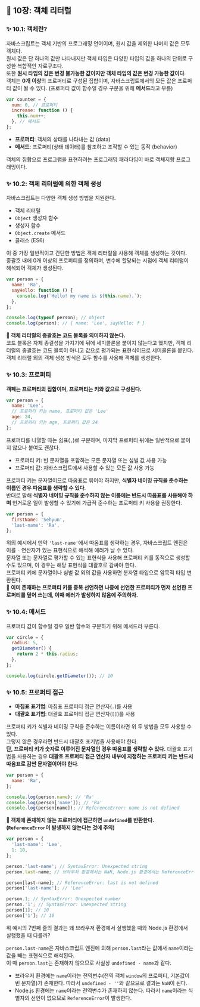 ## 📔 10장: 객체 리터럴

### ✨ 10.1: 객체란?

자바스크립트는 객체 기반의 프로그래밍 언어이며, 원시 값을 제외한 나머지 값은 모두 객체다.  
원시 값은 단 하나의 값만 나타내지만 객체 타입은 다양한 타입의 값을 하나의 단위로 구성한 복합적인 자료구조다.  
또한 **원시 타입의 값은 변경 불가능한 값이지만 객체 타입의 값은 변경 가능한 값이다**.  
객체는 **0개 이상**의 프로퍼티로 구성된 집합이며, 자바스크립트에서의 모든 값은 프로퍼티 값이 될 수 있다. (프로퍼티 값이 함수일 경우 구분을 위해 **메서드**라고 부름)

```javascript
var counter = {
  num: 0, // 프로퍼티
  increase: function () {
    this.num++;
  }, // 메서드
};
```

- **프로퍼티**: 객체의 상태를 나타내는 값 (data)
- **메서드**: 프로퍼티(상태 데이터)를 참조하고 조작할 수 있는 동작 (behavior)

객체의 집합으로 프로그램을 표현하려는 프로그래밍 패러다임이 바로 객체지향 프로그래밍이다.

### ✨ 10.2: 객체 리터럴에 의한 객체 생성

자바스크립트는 다양한 객체 생성 방법을 지원한다.

- 객체 리터럴
- `Object` 생성자 함수
- 생성자 함수
- `Object.create` 메서드
- 클래스 (ES6)

이 중 가장 일반적이고 간단한 방법은 객체 리터럴을 사용해 객체를 생성하는 것이다.  
중괄호 내에 0개 이상의 프로퍼티를 정의하며, 변수에 할당되는 시점에 객체 리터럴이 해석되어 객체가 생성된다.

```javascript
var person = {
  name: 'Ra',
  sayHello: function () {
    console.log(`Hello! my name is ${this.name}.`);
  },
};

console.log(typeof person); // object
console.log(person); // { name: 'Lee', sayHello: f }
```

**🚨 객체 리터럴의 중괄호는 코드 블록을 의미하지 않는다.**  
코드 블록은 자체 종결성을 가지기에 뒤에 세미콜론을 붙이지 않는다고 했지만, 객체 리터럴의 중괄호는 코드 블록이 아니고 값으로 평가되는 표현식이므로 세미콜론을 붙인다.  
객체 리터럴 외의 객체 생성 방식은 모두 함수를 사용해 객체를 생성한다.

### ✨ 10.3: 프로퍼티

**객페는 프로퍼티의 집합이며, 프로퍼티는 키와 값으로 구성된다.**

```javascript
var person = {
  name: 'Lee',
  // 프로퍼티 키는 name, 프로퍼티 값은 'Lee'
  age: 24,
  // 프로퍼티 키는 age, 프로퍼티 값은 24
};
```

프로퍼티를 나열할 때는 쉼표(`,`)로 구분하며, 마지막 프로퍼티 뒤에는 일반적으로 붙이지 않으나 붙여도 괜찮다.

- 프로퍼티 키: 빈 문자열을 포함하는 모든 문자열 또는 심벌 값 사용 가능
- 프로퍼티 값: 자바스크립트에서 사용할 수 있는 모든 값 사용 가능

프로퍼티 키는 문자열이므로 따옴표로 묶어야 하지만, **식별자 네이밍 규칙을 준수하는 이름인 경우 따옴표를 생략할 수 있다**.  
반대로 말해 **식별자 네이밍 규칙을 준수하지 않는 이름에는 반드시 따옴표를 사용해야 하며** 번거로운 일이 발생할 수 있기에 가급적 준수하는 프로퍼티 키 사용을 권장한다.

```javascript
var person = {
  firstName: 'Sehyun',
  'last-name': 'Ra',
};
```

위의 예시에서 만약 `'last-name'`에서 따옴표를 생략하는 경우, 자바스크립트 엔진은 이를 `-` 연산자가 있는 표현식으로 해석해 에러가 날 수 있다.  
문자열 또는 문자열로 평가할 수 있는 표현식을 사용해 프로퍼티 키를 동적으로 생성할 수도 있으며, 이 경우는 해당 표현식을 대괄호로 감싸야 한다.  
프로퍼티 키에 문자열이나 심벌 값 외의 값을 사용하면 분자열 타입으로 암묵적 타입 변환된다.  
**🚨 이미 존재하는 프로퍼티 키를 중복 선언하면 나중에 선언한 프로퍼티가 먼저 선언한 프로퍼티를 덮어 쓰는데, 이때 에러가 발생하지 않음에 주의하자.**

### ✨ 10.4: 메서드

프로퍼티 값이 함수일 경우 일반 함수와 구분하기 위해 메서드라 부른다.

```javascript
var circle = {
  radius: 5,
  getDiameter() {
    return 2 * this.radius;
  },
};

console.log(circle.getDiameter()); // 10
```

### ✨ 10.5: 프로퍼티 접근

- **마침표 표기법**: 마침표 프로퍼티 접근 연산자(`.`)를 사용
- **대괄호 표기법**: 대괄호 프로퍼티 접근 연산자(`[]`)를 사용

프로퍼티 키가 식별자 네이밍 규칙을 준수하는 이름이라면 위 두 방법을 모두 사용할 수 있다.  
그렇지 않은 경우라면 반드시 대괄호 표기법을 사용해야 한다.  
**단, 프로퍼티 키가 숫자로 이루어진 문자열인 경우 따옴표를 생략할 수 있다.**
대괄호 표기법을 사용하는 경우 **대괄호 프로퍼티 접근 연산자 내부에 지정하는 프로퍼티 키는 반드시 따옴표로 감싼 문자열이어야 한다**.

```javascript
var person = {
  name: 'Ra',
};

console.log(person.name); // 'Ra'
console.log(person['name']); // 'Ra'
console.log(person[name]); // ReferenceError: name is not defined
```

**🚨 객체에 존재하지 않는 프로퍼티에 접근하면 `undefined`를 반환한다. (`ReferenceError`이 발생하지 않는다는 것에 주의)**

```javascript
var person = {
  'last-name': 'Lee',
  1: 10,
};

person.'last-name'; // SyntaxError: Unexpected string
person.last-name; // 브라우저 환경에서는 NaN, Node.js 환경에서는 ReferenceError: name is not defined

person[last-name]; // ReferenceError: last is not defined
person['last-name']; // 'Lee'

person.1; // SyntaxError: Unexpected number
person.'1'; // SyntaxError: Unexpected string
person[1]; // 10
person['1']; // 10
```

위 예시의 7번째 줄의 결과는 왜 브라우저 환경에서 실행했을 때와 Node.js 환경에서 실행했을 때 다를까?

`person.last-name`은 자바스크립트 엔진에 의해 `person.last`라는 값에서 `name`이라는 값을 빼는 표현식으로 해석된다.  
이 때 `person.last`는 존재하지 않으므로 사실상 `undefined - name`과 같다.

- 브라우저 환경에는 `name`이라는 전역변수(전역 객체 `window`의 프로퍼티, 기본값이 빈 문자열)가 존재한다. 따라서 `undefined - ''`와 같으므로 결과는 `NaN`이 된다.
- Node.js 환경에는 `name`이라는 전역변수가 존재하지 않는다. 따라서 `name`이라는 식별자의 선언이 없으므로 `ReferenceError`이 발생한다.
